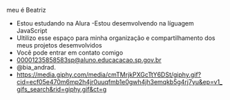 meu é Beatriz  

- Estou estudando na Alura
-Estou desemvolvendo na líguagem JavaScript
- Ultilizo esse espaço para minha organização e compartilhamento dos meus projetos desemvolvidos
- Você pode entrar em contato comigo
- 00001235858583sp@aluno.educacacao.sp.gov.br
- @bia_andrad.
- https://media.giphy.com/media/cmTMrjkPXGcTtY6DSt/giphy.gif?cid=ecf05e470m6mp2h4jr0uuqfmb1e0gwh4jh3emqkb5g4rj7yu&ep=v1_gifs_search&rid=giphy.gif&ct=g
